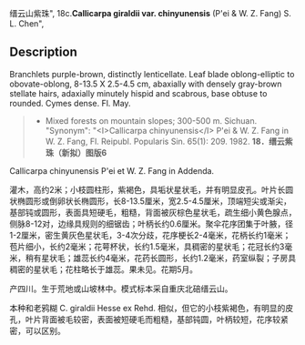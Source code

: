 缙云山紫珠",
18c.**Callicarpa giraldii var. chinyunensis** (P'ei & W. Z. Fang) S. L. Chen",

## Description
Branchlets purple-brown, distinctly lenticellate. Leaf blade oblong-elliptic to obovate-oblong, 8-13.5 X   2.5-4.5 cm, abaxially with densely gray-brown stellate hairs, adaxially minutely hispid and scabrous, base obtuse to  rounded.  Cymes  dense.  Fl.  May.

> * Mixed forests on mountain slopes; 300-500 m. Sichuan.
  "Synonym": "&lt;I&gt;Callicarpa chinyunensis&lt;/I&gt; P'ei &amp; W. Z. Fang in W. Z. Fang, Fl. Reipubl. Popularis Sin. 65(1): 209. 1982.
**18．缙云紫珠（新拟）图版6**

Callicarpa chinyunensis P'ei et W. Z. Fang in Addenda.

灌木，高约2米；小枝圆柱形，紫褐色，具垢状星状毛，并有明显皮孔。叶片长圆状椭圆形或倒卵状长椭圆形，长8-13.5厘米，宽2.5-4.5厘米，顶端短尖或渐尖，基部钝或圆形，表面具短硬毛，粗糙，背面被灰棕色星状毛，疏生细小黄色腺点，侧脉8-12对，边缘具规则的细锯齿；叶柄长约0.6厘米。聚伞花序团集于叶腋，径1-2厘米，密生黄灰色星状毛，3-4次分歧，花序梗长2-4毫米，花柄长约1毫米；苞片细小，长约2毫米；花萼杯状，长约1.5毫米，具稠密的星状毛；花冠长约3毫米，稍有星状毛；雄蕊长约4毫米，花药长圆形，长约1.2毫米，药室纵裂；子房具稠密的星状毛；花柱略长于雄蕊。果未见。花期5月。

产四川。生于荒地或山坡林中。模式标本采自重庆北碚缙云山。

本种和老鸦糊 C. giraldii Hesse ex Rehd. 相似，但它的小枝紫褐色，有明显的皮孔，叶片背面被毛较密，表面被短硬毛而粗糙，基部钝圆，叶柄较短，花序较紧密，可以区别。
